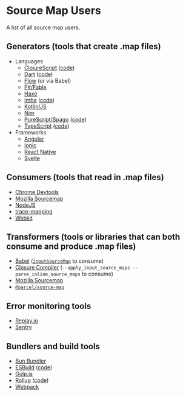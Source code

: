 # Source Map Users

A list of all source map users.

## Generators (tools that create .map files)

+ Languages
  + [ClojureScript](https://clojurescript.org/reference/source-maps) ([code](https://github.com/clojure/clojurescript/blob/master/src/main/cljs/cljs/source_map.cljs))
  + [Dart](https://dart.dev/web/debugging) ([code](https://github.com/dart-lang/source_maps))
  + [Flow](https://github.com/facebook/flow/tree/7a73dde7a8a2cc8f6587c81502a9701c486c46a1/packages/flow-remove-types#pretty-transform) (or via Babel)
  + [F#/Fable](https://fable.io/docs/getting-started/cli.html#options)
  + [Haxe](https://haxe.org/manual/debugging-source-map.html)
  + [Imba](https://github.com/imba/imba/blob/be25194d5de9cde6704519cebbd549d9e234b1fb/packages/imba/changelog.md?plain=1#L359) ([code](https://github.com/imba/imba/blob/be25194d5de9cde6704519cebbd549d9e234b1fb/packages/imba/src/compiler/sourcemap.imba1#L13))
  + [Kotlin/JS](https://kotlinlang.org/docs/compiler-reference.html#source-map)
  + [Nim](https://github.com/nim-lang/Nim/pull/7508)
  + [PureScript/Spago](https://github.com/purescript/spago#enable-source-maps) ([code](https://github.com/purescript/purescript/blob/2070d479d133da9a7c33f7572ca7adb45a4c7aee/src/Language/PureScript/Make/Actions.hs#L286))
  + [TypeScript](https://www.typescriptlang.org/tsconfig/#sourceMap) ([code](https://github.com/microsoft/TypeScript/blob/main/src/compiler/sourcemap.ts))
+ Frameworks
  + [Angular](https://angular.dev/reference/configs/workspace-config#source-map-configuration)
  + [Ionic](https://ionicframework.com/docs/ja/v7/cli/commands/build#advanced-options)
  + [React Native](https://reactnative.dev/docs/debugging-release-builds#enabling-source-maps)
  + [Svelte](https://svelte.dev/docs/svelte-compiler#types-compileoptions)

## Consumers (tools that read in .map files)

+ [Chrome Devtools](https://github.com/ChromeDevTools/devtools-frontend)
+ [Mozilla Sourcemap](https://github.com/mozilla/source-map)
+ [NodeJS](https://medium.com/the-node-js-collection/source-maps-in-node-js-5d0abe6ac34b)
+ [trace-mapping](https://github.com/jridgewell/trace-mapping)
+ [Webkit](https://github.com/WebKit/WebKit/)

## Transformers (tools or libraries that can both consume and produce .map files)

+ [Babel](https://github.com/babel/babel) ([`inputSourceMap`](https://babeljs.io/docs/options#inputsourcemap) to consume)
+ [Closure Compiler](https://github.com/google/closure-compiler) (`--apply_input_source_maps --parse_inline_source_maps` to consume)
+ [Mozilla Sourcemap](https://github.com/mozilla/source-map)
+ [`@parcel/source-map`](https://github.com/parcel-bundler/source-map)

## Error monitoring tools 

+ [Replay.io](https://replay.io/)
+ [Sentry](https://sentry.io/welcome/)

## Bundlers and build tools

+ [Bun Bundler](https://bun.sh/docs/bundler#sourcemap)
+ [ESBuild](https://esbuild.github.io/api/#source-maps) ([code](https://github.com/evanw/esbuild/blob/67cbf87a4909d87a902ca8c3b69ab5330defab0a/internal/sourcemap/sourcemap.go))
+ [Gulp.js](https://github.com/gulpjs/vinyl-sourcemap)
+ [Rollup](https://rollupjs.org/configuration-options/#output-sourcemap) ([code](https://github.com/rollup/rollup/blob/1a7da5ac529d543ad8fffd1cdfbf9a80040a1176/src/utils/collapseSourcemaps.ts))
+ [Webpack](https://survivejs.com/books/webpack/building/source-maps/#-sourcemapdevtoolplugin-and-evalsourcemapdevtoolplugin-)